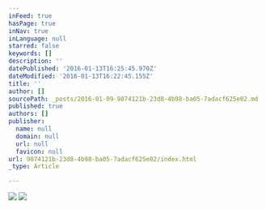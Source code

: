 ```yaml
---
inFeed: true
hasPage: true
inNav: true
inLanguage: null
starred: false
keywords: []
description: ''
datePublished: '2016-01-13T16:25:45.970Z'
dateModified: '2016-01-13T16:22:45.155Z'
title: ''
author: []
sourcePath: _posts/2016-01-09-9074121b-23d8-4b98-ba05-7adacf625e02.md
published: true
authors: []
publisher:
  name: null
  domain: null
  url: null
  favicon: null
url: 9074121b-23d8-4b98-ba05-7adacf625e02/index.html
_type: Article

---
```

![](https://the-grid-user-content.s3-us-west-2.amazonaws.com/5bcb33d9-6c09-47aa-9231-6f6fd64b51ba.jpg)
![](https://the-grid-user-content.s3-us-west-2.amazonaws.com/2ea5db6a-e87f-4116-a290-d473deaa997f.jpg)